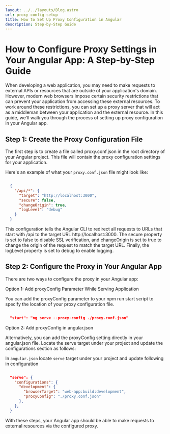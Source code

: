 ```yaml
---
layout: ../../layouts/Blog.astro
url: proxy-config-setup
title: How to Set Up Proxy Configuration in Angular
description: Step-by-Step Guide
---
```


# How to Configure Proxy Settings in Your Angular App: A Step-by-Step Guide

When developing a web application, you may need to make requests to external APIs or resources that are outside of your application's domain. However, modern web browsers impose certain security restrictions that can prevent your application from accessing these external resources. To work around these restrictions, you can set up a proxy server that will act as a middleman between your application and the external resource. In this guide, we'll walk you through the process of setting up proxy configuration in your Angular app.

## Step 1: Create the Proxy Configuration File

The first step is to create a file called proxy.conf.json in the root directory of your Angular project. This file will contain the proxy configuration settings for your application.

Here's an example of what your `proxy.conf.json` file might look like:

```json

  {
    "/api/*": {
      "target": "http://localhost:3000",
      "secure": false,
      "changeOrigin": true,
      "logLevel": "debug"
    }
  }


```

This configuration tells the Angular CLI to redirect all requests to URLs that start with /api to the target URL http://localhost:3000. The secure property is set to false to disable SSL verification, and changeOrigin is set to true to change the origin of the request to match the target URL. Finally, the logLevel property is set to debug to enable logging.


## Step 2: Configure the Proxy in Your Angular App

There are two ways to configure the proxy in your Angular app:

Option 1: Add proxyConfig Parameter While Serving Application

You can add the proxyConfig parameter to your npm run start script to specify the location of your proxy configuration file.

```json

  "start": "ng serve --proxy-config ./proxy.conf.json"


```

Option 2: Add proxyConfig in angular.json

Alternatively, you can add the proxyConfig setting directly in your angular.json file. Locate the serve target under your project and update the configurations section as follows:

In `angular.json` locate `serve` target under your project and update following in configuration

```json

  "serve": {
    "configurations": {
      "development": {
        "browserTarget": "web-app:build:development",
        "proxyConfig": "./proxy.conf.json"
      },
    },
  }


```

With these steps, your Angular app should be able to make requests to external resources via the configured proxy.
